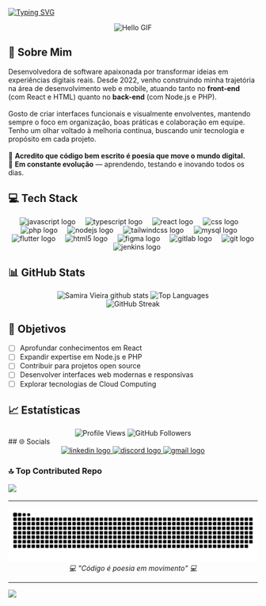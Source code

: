 
<a href="https://git.io/typing-svg"><img src="https://readme-typing-svg.demolab.com?font=Fira+Code&pause=1000&width=435&lines=Ol%C3%A1!+Eu+sou+a+Samira+Vieira+%F0%9F%91%8B" alt="Typing SVG" /></a>

<div align="center">
  <img src="https://thumbs.gfycat.com/YoungWeakCanadagoose-max-1mb.gif" height="20em" alt="Hello GIF"/>
</div>

## 💫 Sobre Mim

Desenvolvedora de software apaixonada por transformar ideias em experiências digitais reais. Desde 2022, venho construindo minha trajetória na área de desenvolvimento web e mobile, atuando tanto no **front-end** (com React e HTML) quanto no **back-end** (com Node.js e PHP).<br><br>Gosto de criar interfaces funcionais e visualmente envolventes, mantendo sempre o foco em organização, boas práticas e colaboração em equipe. Tenho um olhar voltado à melhoria contínua, buscando unir tecnologia e propósito em cada projeto.<br><br>🚀 **Acredito que código bem escrito é poesia que move o mundo digital.**<br>🌱 **Em constante evolução** — aprendendo, testando e inovando todos os dias.

## 💻 Tech Stack

<div align="center">
  <img src="https://cdn.jsdelivr.net/gh/devicons/devicon/icons/javascript/javascript-original.svg" height="40" alt="javascript logo" />
  <img width="12" />
  <img src="https://cdn.jsdelivr.net/gh/devicons/devicon/icons/typescript/typescript-original.svg" height="40" alt="typescript logo" />
  <img width="12" />
  <img src="https://cdn.jsdelivr.net/gh/devicons/devicon/icons/react/react-original.svg" height="40" alt="react logo" />
  <img width="12" />
  <img src="https://cdn.jsdelivr.net/gh/devicons/devicon/icons/css3/css3-original.svg" height="40" alt="css logo" />
  <img width="12" />
  <img src="https://cdn.jsdelivr.net/gh/devicons/devicon/icons/php/php-original.svg" height="40" alt="php logo" />
  <img width="12" />
  <img src="https://cdn.jsdelivr.net/gh/devicons/devicon/icons/nodejs/nodejs-original.svg" height="40" alt="nodejs logo" />
  <img width="12" />
  <img src="https://cdn.jsdelivr.net/gh/devicons/devicon/icons/tailwindcss/tailwindcss-original-wordmark.svg" height="40" alt="tailwindcss logo" />
  <img width="12" />
  <img src="https://cdn.jsdelivr.net/gh/devicons/devicon/icons/mysql/mysql-original.svg" height="40" alt="mysql logo" />
  <img width="12" />
  <img src="https://cdn.jsdelivr.net/gh/devicons/devicon/icons/flutter/flutter-original.svg" height="40" alt="flutter logo" />
  <img width="12" />
  <img src="https://cdn.jsdelivr.net/gh/devicons/devicon/icons/html5/html5-original.svg" height="40" alt="html5 logo" />
  <img width="12" />
  <img src="https://cdn.jsdelivr.net/gh/devicons/devicon/icons/figma/figma-original.svg" height="40" alt="figma logo" />
  <img width="12" />
  <img src="https://cdn.jsdelivr.net/gh/devicons/devicon/icons/gitlab/gitlab-original.svg" height="40" alt="gitlab logo" />
  <img width="12" />
  <img src="https://cdn.jsdelivr.net/gh/devicons/devicon/icons/git/git-original.svg" height="40" alt="git logo" />
  <img width="12" />
  <img src="https://cdn.jsdelivr.net/gh/devicons/devicon/icons/jenkins/jenkins-line.svg" height="40" alt="jenkins logo" />
</div>

## 📊 GitHub Stats

<div align="center">
  <img width="49%" height="195px" src="https://github-readme-stats.vercel.app/api?username=Samiihh&theme=transparent&hide_border=false&include_all_commits=true&count_private=true" alt="Samira Vieira github stats" />
  <img width="41%" height="195px" src="https://github-readme-stats.vercel.app/api/top-langs/?username=Samiihh&theme=transparent&hide_border=false&include_all_commits=true&count_private=true&layout=compact" alt="Top Languages" />
</div>

<div align="center">
  <img src="https://github-readme-streak-stats.herokuapp.com/?user=Samiihh&theme=transparent&hide_border=false" alt="GitHub Streak" />
</div>

## 🎯 Objetivos

- [ ] Aprofundar conhecimentos em React 
- [ ] Expandir expertise em Node.js e PHP
- [ ] Contribuir para projetos open source
- [ ] Desenvolver interfaces web modernas e responsivas
- [ ] Explorar tecnologias de Cloud Computing

## 📈 Estatísticas

<div align="center">
  <img src="https://komarev.com/ghpvc/?username=Samiihh&label=Profile%20views&color=0e75b6&style=flat" alt="Profile Views" />
  <img src="https://img.shields.io/github/followers/Samiihh?label=Followers&style=social" alt="GitHub Followers" />
</div>
## 🌐 Socials

<div align="center">
  <a href="https://www.linkedin.com/in/samira-vieira-de-souza-1b6996129" target="_blank">
    <img src="https://raw.githubusercontent.com/maurodesouza/profile-readme-generator/master/src/assets/icons/social/linkedin/default.svg" width="52" height="40" alt="linkedin logo" />
  </a>
  <a href="https://discord.com/users/samiihh" target="_blank">
    <img src="https://raw.githubusercontent.com/maurodesouza/profile-readme-generator/master/src/assets/icons/social/discord/default.svg" width="52" height="40" alt="discord logo" />
  </a>
  <a href="mailto:samira.v.souza20@gmail.com" target="_blank">
    <img src="https://raw.githubusercontent.com/maurodesouza/profile-readme-generator/master/src/assets/icons/social/gmail/default.svg" width="52" height="40" alt="gmail logo" />
  </a>
</div>

### 🔝 Top Contributed Repo

![](https://github-contributor-stats.vercel.app/api?username=Samiihh&limit=5&theme=transparent&combine_all_yearly_contributions=true)

---

<div align="center">
  <img src="https://github.com/Platane/snk/raw/output/github-contribution-grid-snake.svg" alt="Snake animation" />
</div>

<div align="center">
  <i>💻 "Código é poesia em movimento" 💻</i>
</div>

---

[![](https://visitcount.itsvg.in/api?id=Samiihh&icon=0&color=0)](https://visitcount.itsvg.in)
